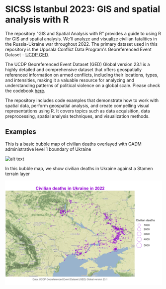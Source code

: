 # SICSS Istanbul 2023: GIS and spatial analysis with R

The repository "GIS and Spatial Analysis with R" provides a guide to using R for GIS and spatial analysis. We'll analyze and visualize civilian fatalities in the Russia-Ukraine war throughout 2022. The primary dataset used in this repository is the Uppsala Conflict Data Program's Georeferenced Event Dataset - [UCDP GED](https://ucdp.uu.se/downloads/index.html#ged_global).

The UCDP Georeferenced Event Dataset (GED) Global version 23.1 is a highly detailed and comprehensive dataset that offers geospatially referenced information on armed conflicts, including their locations, types, and intensities, making it a valuable resource for analyzing and understanding patterns of political violence on a global scale. Please check the codebook [here](https://ucdp.uu.se/downloads/ged/ged231.pdf).

The repository includes code examples that demonstrate how to work with spatial data, perform geospatial analysis, and create compelling visual representations using R. It covers topics such as data acquisition, data preprocessing, spatial analysis techniques, and visualization methods.

## Examples

This is a basic bubble map of civilian deaths overlayed with GADM administrative level 1 boundary of Ukraine

![alt text](https://github.com/milos-agathon/sicss-gis-with-r/blob/main/plot/map-0.png?raw=true)

In this bubble map, we show civilian deaths in Ukraine against a Stamen terrain layer

![alt text](https://github.com/milos-agathon/sicss-gis-with-r/blob/main/plot/map-1.png?raw=true)

